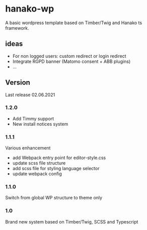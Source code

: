 # hanako-wp
A basic wordpress template based on Timber/Twig and Hanako ts framework.

## ideas

- For non logged users: custom redirect or login redirect
- Integrate RGPD banner (Matomo consent + ABB plugins)
- ...

## Version

Last release 02.06.2021

### 1.2.0

- Add Timmy support
- New install notices system

### 1.1.1

Various enhancement 
- add Webpack entry point for editor-style.css
- update scss file structure
- add scss file for styling language selector
- update webpack config

### 1.1.0

Switch from global WP structure to theme only

### 1.0

Brand new system based on Timber/Twig, SCSS and Typescript
